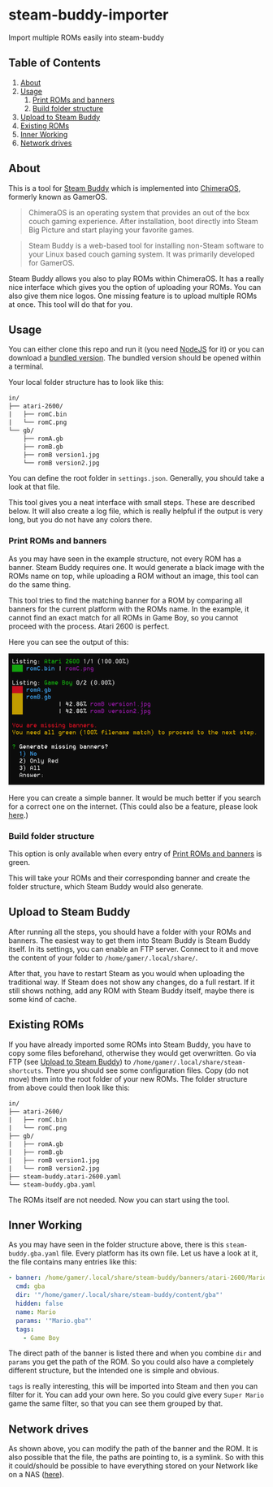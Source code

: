 # steam-buddy-importer

Import multiple ROMs easily into steam-buddy

## Table of Contents

1. [About](#about)
2. [Usage](#usage)
   1. [Print ROMs and banners](#print-roms-and-banners)
   2. [Build folder structure](#build-folder-structure)
3. [Upload to Steam Buddy](#upload-to-steam-buddy)
4. [Existing ROMs](#existing-roms)
5. [Inner Working](#inner-working)
6. [Network drives](#network-drives)

## About

This is a tool for [Steam Buddy](https://github.com/ChimeraOS/chimera) which is implemented into [ChimeraOS](https://chimeraos.org/), formerly known as GamerOS.

> ChimeraOS is an operating system that provides an out of the box couch gaming experience. After installation, boot directly into Steam Big Picture and start playing your favorite games.

> Steam Buddy is a web-based tool for installing non-Steam software to your Linux based couch gaming system. It was primarily developed for GamerOS.

Steam Buddy allows you also to play ROMs within ChimeraOS. It has a really nice interface which gives you the option of uploading your ROMs. You can also give them nice logos. One missing feature is to upload multiple ROMs at once. This tool will do that for you.

## Usage

You can either clone this repo and run it (you need [NodeJS](https://nodejs.org/) for it) or you can download a [bundled version](https://github.com/Cosmoledo/steam-buddy-importer/releases). The bundled version should be opened within a terminal.

Your local folder structure has to look like this:

```plaintext
in/
├── atari-2600/
|   ├── romC.bin
|   └── romC.png
└── gb/
    ├── romA.gb
    ├── romB.gb
    ├── romB version1.jpg
    └── romB version2.jpg
```

You can define the root folder in `settings.json`. Generally, you should take a look at that file.

This tool gives you a neat interface with small steps. These are described below. It will also create a log file, which is really helpful if the output is very long, but you do not have any colors there.

### Print ROMs and banners

As you may have seen in the example structure, not every ROM has a banner. Steam Buddy requires one. It would generate a black image with the ROMs name on top, while uploading a ROM without an image, this tool can do the same thing.

This tool tries to find the matching banner for a ROM by comparing all banners for the current platform with the ROMs name. In the example, it cannot find an exact match for all ROMs in Game Boy, so you cannot proceed with the process. Atari 2600 is perfect.

Here you can see the output of this:

![Output of print-roms-and-banners](./images/print-roms-and-banners.png)

Here you can create a simple banner. It would be much better if you search for a correct one on the internet. (This could also be a feature, please look [here](https://github.com/Cosmoledo/steam-buddy-importer/issues/1).)

### Build folder structure

This option is only available when every entry of [Print ROMs and banners](#print-roms-and-banners) is green.

This will take your ROMs and their corresponding banner and create the folder structure, which Steam Buddy would also generate.

## Upload to Steam Buddy

After running all the steps, you should have a folder with your ROMs and banners. The easiest way to get them into Steam Buddy is Steam Buddy itself. In its settings, you can enable an FTP server. Connect to it and move the content of your folder to `/home/gamer/.local/share/`.

After that, you have to restart Steam as you would when uploading the traditional way. If Steam does not show any changes, do a full restart. If it still shows nothing, add any ROM with Steam Buddy itself, maybe there is some kind of cache.

## Existing ROMs

If you have already imported some ROMs into Steam Buddy, you have to copy some files beforehand, otherwise they would get overwritten. Go via FTP (see [Upload to Steam Buddy](#upload-to-steam-buddy)) to `/home/gamer/.local/share/steam-shortcuts`. There you should see some configuration files. Copy (do not move) them into the root folder of your new ROMs. The folder structure from above could then look like this:

```plaintext
in/
├── atari-2600/
|   ├── romC.bin
|   └── romC.png
├── gb/
|   ├── romA.gb
|   ├── romB.gb
|   ├── romB version1.jpg
|   └── romB version2.jpg
├── steam-buddy.atari-2600.yaml
└── steam-buddy.gba.yaml
```

The ROMs itself are not needed. Now you can start using the tool.

## Inner Working

As you may have seen in the folder structure above, there is this `steam-buddy.gba.yaml` file. Every platform has its own file. Let us have a look at it, the file contains many entries like this:

```yaml
- banner: /home/gamer/.local/share/steam-buddy/banners/atari-2600/Mario.png
  cmd: gba
  dir: '"/home/gamer/.local/share/steam-buddy/content/gba"'
  hidden: false
  name: Mario
  params: '"Mario.gba"'
  tags:
    - Game Boy
```

The direct path of the banner is listed there and when you combine `dir` and `params` you get the path of the ROM. So you could also have a completely different structure, but the intended one is simple and obvious.

`tags` is really interesting, this will be imported into Steam and then you can filter for it. You can add your own here. So you could give every `Super Mario` game the same filter, so that you can see them grouped by that.

## Network drives

As shown above, you can modify the path of the banner and the ROM. It is also possible that the file, the paths are pointing to, is a symlink. So with this it could/should be possible to have everything stored on your Network like on a NAS ([here](https://github.com/Cosmoledo/steam-buddy-importer/issues/2)).
